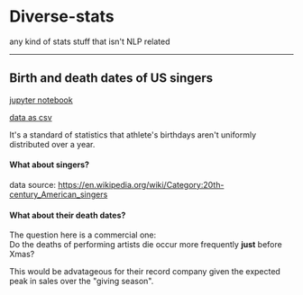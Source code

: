 # Diverse-stats

any kind of stats stuff that isn't NLP related

---

## Birth and death dates of US singers

[jupyter notebook](https://github.com/macbuse/Diverse-stats/blob/master/singers_bio_data.ipynb)

[data as csv](https://github.com/macbuse/Diverse-stats/blob/master/singesr.csv)


It's a standard of statistics that athlete's birthdays aren't uniformly distributed over a year.

#### What about singers?

data source: https://en.wikipedia.org/wiki/Category:20th-century_American_singers

#### What about their death dates? 

The question here is a commercial one: <br>
Do the deaths of performing artists die occur more frequently **just** before Xmas? <br>

This would be advatageous for their record company given the expected peak in sales over the "giving season".

